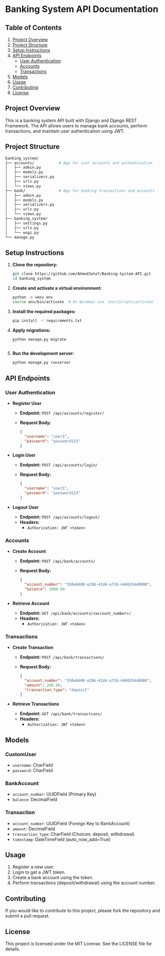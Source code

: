 Banking System API Documentation
================================

Table of Contents
-----------------

1.  [Project Overview](#project-overview)
2.  [Project Structure](#project-structure)
3.  [Setup Instructions](#setup-instructions)
4.  [API Endpoints](#api-endpoints)
    -   [User Authentication](#user-authentication)
    -   [Accounts](#accounts)
    -   [Transactions](#transactions)
5.  [Models](#models)
6.  [Usage](#usage)
7.  [Contributing](#contributing)
8.  [License](#license)

Project Overview
----------------

This is a banking system API built with Django and Django REST Framework. The API allows users to manage bank accounts, perform transactions, and maintain user authentication using JWT.

Project Structure
-----------------


```bash
banking_system/
├── accounts/           # App for user accounts and authentication
│   ├── admin.py
│   ├── models.py
│   ├── serializers.py
│   ├── urls.py
│   └── views.py
├── bank/               # App for banking transactions and accounts
│   ├── admin.py
│   ├── models.py
│   ├── serializers.py
│   ├── urls.py
│   └── views.py
├── banking_system/
│   ├── settings.py
│   ├── urls.py
│   └── wsgi.py
└── manage.py
```

Setup Instructions
------------------

1.  **Clone the repository:**

    
    ```bash
    git clone https://github.com/Ahmed3atef/Banking-System-API.git
    cd banking_system
    ```

2.  **Create and activate a virtual environment:**

    ```bash
    python -m venv env
    source env/bin/activate  # On Windows use `env\Scripts\activate`
    ```

3.  **Install the required packages:**

    

    ```bash
    pip install -r requirements.txt
    ```

4.  **Apply migrations:**

    ```bash
    python manage.py migrate
    `

5.  **Run the development server:**

    ```bash
    python manage.py runserver
    ```

API Endpoints
-------------

### User Authentication

-   **Register User**

    -   **Endpoint:** `POST /api/accounts/register/`
    -   **Request Body:**

        ```json
        {
          "username": "user1",
          "password": "password123"
        }
        ```

-   **Login User**

    -   **Endpoint:** `POST /api/accounts/login/`
    -   **Request Body:**

        ```json
        {
          "username": "user1",
          "password": "password123"
        }
        ```

-   **Logout User**

    -   **Endpoint:** `POST /api/accounts/logout/`
    -   **Headers:**
        -   `Authorization: JWT <token>`

### Accounts

-   **Create Account**

    -   **Endpoint:** `POST /api/bank/accounts/`
    -   **Request Body:**

        ```json
        {
          "account_number": "550e8400-e29b-41d4-a716-446655440000",
          "balance": 1000.00
        }
        ```

-   **Retrieve Account**

    -   **Endpoint:** `GET /api/bank/accounts/<account_number>/`
    -   **Headers:**
        -   `Authorization: JWT <token>`

### Transactions

-   **Create Transaction**

    -   **Endpoint:** `POST /api/bank/transactions/`
    -   **Request Body:**

        ```json
        {
          "account_number": "550e8400-e29b-41d4-a716-446655440000",
          "amount": 200.00,
          "transaction_type": "deposit"
        }
        ```

-   **Retrieve Transactions**

    -   **Endpoint:** `GET /api/bank/transactions/`
    -   **Headers:**
        -   `Authorization: JWT <token>`

Models
------

### CustomUser

-   `username`: CharField
-   `password`: CharField

### BankAccount

-   `account_number`: UUIDField (Primary Key)
-   `balance`: DecimalField

### Transaction

-   `account_number`: UUIDField (Foreign Key to BankAccount)
-   `amount`: DecimalField
-   `transaction_type`: CharField (Choices: deposit, withdrawal)
-   `timestamp`: DateTimeField (auto_now_add=True)

Usage
-----

1.  Register a new user.
2.  Login to get a JWT token.
3.  Create a bank account using the token.
4.  Perform transactions (deposit/withdrawal) using the account number.

Contributing
------------

If you would like to contribute to this project, please fork the repository and submit a pull request.

License
-------

This project is licensed under the MIT License. See the LICENSE file for details.